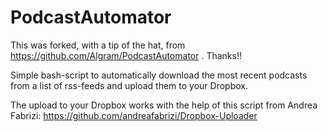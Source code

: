 # PodcastAutomator

This was forked, with a tip of the hat, from https://github.com/Algram/PodcastAutomator . Thanks!!

Simple bash-script to automatically download the most recent podcasts from a list of rss-feeds and upload them to your Dropbox.

The upload to your Dropbox works with the help of this script from Andrea Fabrizi: https://github.com/andreafabrizi/Dropbox-Uploader
